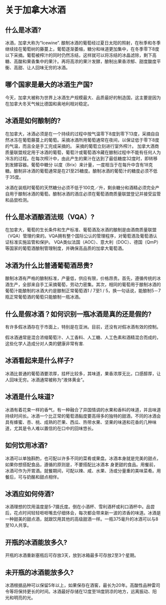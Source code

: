 # 关于加拿大冰酒

## 什么是冰酒?
冰酒，加拿大称为“Icewine”. 酿制冰酒的葡萄经过夏日太阳的照射，在秋季和冬季继续挂在葡萄树的藤蔓上，葡萄逐渐萎缩，糖分和味道更加集中，在冬季零下8度以下采摘。葡萄被榨汁的同时仍然冻结，这样就可以将冻结的冰晶滤除，剩下高糖、高酸和果香集中的果汁。再将高浓的果汁发酵，酿制出果香浓郁、甜度酸度平衡、高甜、让人回味无穷的冰酒。
	
## 哪个国家是最大的冰酒生产国?
今天，加拿大被称为世界上冰酒生产规模最大、品质最好的制造国，这主要是因为在加拿大冬天气候比德国和奥地利相对稳定。
       
## 	冰酒是如何酿制的?
在加拿大，冰酒必须是在一个持续的过程中按气温零下8度到零下13度，采摘自自然冰冻在葡萄藤蔓上的葡萄。采摘冰酒所用葡萄通常在夜间，以保证低于零下8度的气温，而且全是手工完成采摘的。 采摘的葡萄立刻进行室外榨汁。 加拿大酒商质量联盟规定用于冰酒的葡萄，葡萄汁或葡萄酒冷藏在酿制过程中不能有任何人为冷冻的过程。在每次榨汁中，由此产生的果汁在达到了最低糖度32度时，即转移到发酵容器。葡萄中糖分 以度（Brix）来计量，一度相当于在每升中含有18克糖。酿制非冰酒的葡萄通常是在21至25糖度。酿制冰酒的葡萄汁的糖度必须不低于35度。 

冰酒在装瓶时葡萄的天然糖分必须不低于100克／升，剩余糖分和酒精必须完全产自用于酿制冰酒的葡萄。酿制冰酒的酒庄必须在葡萄酒商质量联盟登记并接受监管和品尝检测。

## 什么是冰酒酿酒法规（VQA）?
在加拿大，葡萄的生长条件和生产标准、葡萄酒及冰酒的酿制是由酒商质量联盟（VQA）管理约束的。VQA拥有整个国际公认的管理程序，对葡萄酒及葡萄酒认证标准实施监管和保护。 VQA类似法国（AOC）、意大利（DOC）、德国（QmP）等国家的葡萄酒酿制管理制度，并确保高品质的加拿大葡萄酒。

 
## 冰酒为什么比普通葡萄酒昂贵?
酿制冰酒有严格的酿制标准，产量低，供应有限，价格昂贵。首先，遵循传统的冰酒生产，全部来自手工采摘葡萄，劳动力密集。其次，相同的葡萄用于酿制冰酒的葡萄汁能酿制的冰酒大约是酿制正常葡萄酒1 / 7至1 / 5，换一句话说，能酿制5－7瓶正常葡萄酒的葡萄只能酿制一瓶冰酒。

## 什么是假冰酒？如何识别一瓶冰酒是真的还是假的?
有许多假冰酒存在于市面上，特别是在亚洲。目前，还没有对假冰酒有效的控制。 

假冰酒通常是混合浓缩葡萄汁、人工香料、人工糖、人工色素和酒精混合而成的，这些化学人造成分对人类的健康非常有害.

## 冰酒看起来是什么样子?
冰酒比普通的葡萄酒要浓厚，挂杯比较多，其味道，果香浓厚无比，口感醇厚，让人回味无穷。冰酒通常被称为“液体黄金”。

## 冰酒是什么味道?
冰酒有着花束一样的香气，有一种融合了异国情调的水果和香料的味道，并且味道持续时间长。冰酒一个比正常的葡萄酒黏度要高得多的独特的甜酒，不同的冰酒会具有蜂蜜、杏、桃、成熟的芒果、西瓜、热带水果、坚果的味道和花香的几种味道，尤其是令人难以置信的在口中的回味悠长。

## 如何饮用冰酒?
冰酒可以单独斟酌，也可配以许多不同的菜肴或果盘。冰酒本身就是完美的甜点，如果你想搭配食品，遵循的原则是，不要搭配比冰酒本 身更甜的食品。用餐前，冰酒可作为开胃酒。就餐期间，可配以辣、咸、水果、汤或分量重的美味菜肴。用餐后，可与奶酪和甜点相伴。

## 冰酒应如何侍酒?
冰酒理想的饮用温度是5-7摄氏度。倒在小酒杯、雪利酒杯或利口酒杯中。品尝后，花点时间轻轻咂咂嘴去仔细体会，每次都会带来新一波的浓香的味道。冰酒是一种甜美的甜点酒，就跟饮用其他的高级甜酒一样。一瓶375毫升的冰酒可以与8至10人共享。

## 开瓶的冰酒能放多久?
开瓶的冰酒重新塞瓶后可存放3天，放到冰箱最多可存放2至3个星期。

## 未开瓶的冰酒能放多久?
冰酒根据品种可以保留5年以上，如果保存在酒窖，最长为20年。高酸性品种雷司令等将保持更长的时间。冰酒最好存储在12度至18度阴凉的地方，远离振动、阳光和明亮的光。

 